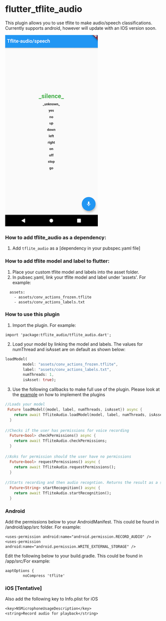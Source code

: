 # flutter_tflite_audio

This plugin allows you to use tflite to make audio/speech classifications. Currently supports android, however will update with an IOS version soon.

![](audio_recognition_example.jpg)


### How to add tflite_audio as a dependency:
1. Add `tflite_audio` as a [dependency in your pubspec.yaml file]

### How to add tflite model and label to flutter:
1. Place your custom tflite model and labels into the asset folder. 
2. In pubsec.yaml, link your tflite model and label under 'assets'. For example:

```
  assets:
    - assets/conv_actions_frozen.tflite
    - assets/conv_actions_labels.txt

```

### How to use this plugin

1. Import the plugin. For example:

```
import 'package:tflite_audio/tflite_audio.dart';
```

2. Load your model by linking the model and labels. The values for numThread and isAsset are on default as shown below:

```dart
loadModel(
        model: "assets/conv_actions_frozen.tflite",
        label: "assets/conv_actions_labels.txt",
        numThreads: 1,
        isAsset: true);
```

3. Use the following callbacks to make full use of the plugin. Please look at the [example](https://github.com/Caldarie/flutter_tflite_audio/tree/master/example) on how to implement the plugins

```dart
//Loads your model
 Future loadModel({model, label, numThreads, isAsset}) async {
    return await TfliteAudio.loadModel(model, label, numThreads, isAsset);
  }

//Checks if the user has permissions for voice recording
  Future<bool> checkPermissions() async {
    return await TfliteAudio.checkPermissions;
  }

//Asks for permission should the user have no permissions
  Future<bool> requestPermissions() async {
    return await TfliteAudio.requestPermissions();
  }

//Starts recording and then audio recogntion. Returns the result as a string value.
  Future<String> startRecognition() async {
    return await TfliteAudio.startRecognition();
  }

```


### Android 
Add the permissions below to your AndroidManifest. This could be found in  <YourApp>/android/app/src folder. For example:

```
<uses-permission android:name="android.permission.RECORD_AUDIO" />
<uses-permission android:name="android.permission.WRITE_EXTERNAL_STORAGE" />
```

Edit the following below to your build.gradle. This could be found in <YourApp>/app/src/For example:

```
aaptOptions {
        noCompress 'tflite'
```


### iOS [Tentative]
Also add the following key to Info.plist for iOS
```
<key>NSMicrophoneUsageDescription</key>
<string>Record audio for playback</string>
```
